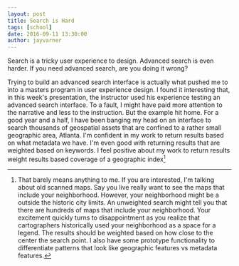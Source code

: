 ```yaml
---
layout: post
title: Search is Hard
tags: [school]
date: 2016-09-11 13:30:00
author: jayvarner
---
```

Search is a tricky user experience to design. Advanced search is even harder. If you need advanced search, are you doing it wrong?

Trying to build an advanced search interface is actually what pushed me to into a masters program in user experience design. I found it interesting that, in this week's presentation, the instructor used his experience testing an advanced search interface. To a fault, I might have paid more attention to the narrative and less to the instruction. But the example hit home. For a good year and a half, I have been banging my head on an interface to search thousands of geospatial assets that are confined to a rather small geographic area, Atlanta. I'm confident in my work to return results based on what metadata we have. I'm even good with returning results that are weighted based on keywords. I feel positive about my work to return results weight results based coverage of a geographic index[^dork]

[^dork]: That barely means anything to me. If you are interested, I'm talking about old scanned maps. Say you live really want to see the maps that include your neighborhood. However, your neighborhood might be a outside the historic city limits. An unweighted search might tell you that there are hundreds of maps that include your neighborhood. Your excitement quickly turns to disappointment as you realize that cartographers historically used your neighborhood as a space for a legend. The results should be weighted based on how close to the center the search point. I also have some prototype functionality to differentiate patterns that look like geographic features vs metadata features.
